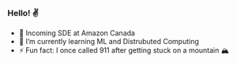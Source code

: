 ### Hello! ✌

- 💼 Incoming SDE at Amazon Canada
- 🌱 I’m currently learning ML and Distrubuted Computing
- ⚡ Fun fact: I once called 911 after getting stuck on a mountain 🏔
